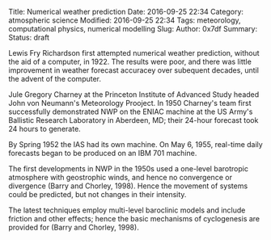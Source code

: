 Title: Numerical weather prediction
Date: 2016-09-25 22:34
Category: atmospheric science 
Modified: 2016-09-25 22:34
Tags: meteorology, computational physics, numerical modelling
Slug: 
Author: 0x7df
Summary: 
Status: draft

Lewis Fry Richardson first attempted numerical weather prediction, without the
aid of a computer, in 1922. The results were poor, and there was little
improvement in weather forecast accuracey over subequent decades, until the
advent of the computer.

Jule Gregory Charney at the Princeton Institute of Advanced Study headed John
von Neumann's Meteorology Prooject. In 1950 Charney's team first successfully
demonstrated NWP on the ENIAC machine at the US Army's Ballistic Research
Laboratory in Aberdeen, MD; their 24-hour forecast took 24 hours to generate.

By Spring 1952 the IAS had its own machine. On May 6, 1955, real-time daily
forecasts began to be produced on an IBM 701 machine.
 
The first developments in NWP in the 1950s used a one-level barotropic
atmosphere with geostrophic winds, and hence no convergence or divergence (Barry
and Chorley, 1998). Hence the movement of systems could be predicted, but not
changes in their intensity.

The latest techniques employ multi-level baroclinic models and include friction
and other effects; hence the basic mechanisms of cyclogenesis are provided for
(Barry and Chorley, 1998).
